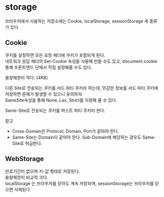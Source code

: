 # storage  

브라우저에서 사용하는 저장소에는 Cookie, localStorage, sessionStorage 세 종류가 있다.  

## Cookie  
쿠키를 설정하면 모든 요청 헤더에 쿠키가 포함되게 된다.  
네트워크 응답 헤더의 Set-Cookie 속성을 사용해 만들 수도 있고, document.cookie 통해 프론트엔드 단에서 직접 설정해줄 수도 있다.  

용량제한이 작다. (4KB)  

다른 Site로 전송되는 쿠키를 서드 파티 쿠키라 하는데, 민감한 정보를 서드 파티 쿠키에 저장하면 문제가 발생할 수 있으니 유의하자.  
SameSite속성을 통해 None, Lax, Strict를 지정해 줄 수 있다.  

Same-Site로 전송되는 쿠키를 퍼스트 파티 쿠키라 한다.  

참고 
* Cross-Domain은 Protocol, Domain, Port가 같아야 한다.  
* Same-Site는 Domain이 같아야 한다. Sub-Domain에 해당하는 경우도 Same-Site로 취급한다.  


## WebStorage  
만료기간이 없으며 키-값 형태로 저장된다.  
용량제한이 비교적 크다.  
localStorage 는 브라우저를 닫아도 계속 저장되며, sessionStorage는 브라우저를 닫으면 삭제된다.  



